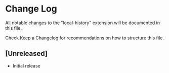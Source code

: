 # Change Log
All notable changes to the "local-history" extension will be documented in this file.

Check [Keep a Changelog](http://keepachangelog.com/) for recommendations on how to structure this file.

## [Unreleased]
- Initial release